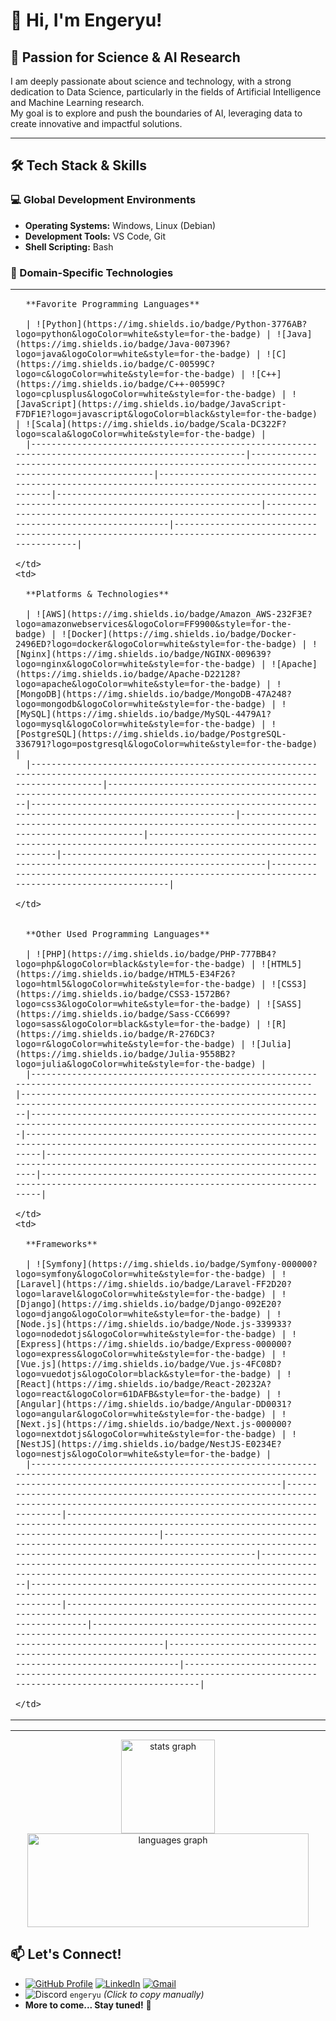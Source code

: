 # 👋 Hi, I'm Engeryu!

## 🔬 Passion for Science & AI Research

I am deeply passionate about science and technology, with a strong dedication to Data Science, particularly in the fields of Artificial Intelligence and Machine Learning research.  
My goal is to explore and push the boundaries of AI, leveraging data to create innovative and impactful solutions.

---

## 🛠️ Tech Stack & Skills

### 💻 Global Development Environments
- **Operating Systems:** Windows, Linux (Debian)  
- **Development Tools:** VS Code, Git  
- **Shell Scripting:** Bash  

### 🧠 Domain-Specific Technologies

<table>
  <tr>
    <td>

      **Favorite Programming Languages**

      | ![Python](https://img.shields.io/badge/Python-3776AB?logo=python&logoColor=white&style=for-the-badge) | ![Java](https://img.shields.io/badge/Java-007396?logo=java&logoColor=white&style=for-the-badge) | ![C](https://img.shields.io/badge/C-00599C?logo=c&logoColor=white&style=for-the-badge) | ![C++](https://img.shields.io/badge/C++-00599C?logo=cplusplus&logoColor=white&style=for-the-badge) | ![JavaScript](https://img.shields.io/badge/JavaScript-F7DF1E?logo=javascript&logoColor=black&style=for-the-badge) | ![Scala](https://img.shields.io/badge/Scala-DC322F?logo=scala&logoColor=white&style=for-the-badge) |
      |-----------------------------------------------------------------------------------------------------|---------------------------------------------------------------------------------------------------|-------------------------------------------------------------------------------------------------|---------------------------------------------------------------------------------------------------|---------------------------------------------------------------------------------------------------|---------------------------------------------------------------------------------------------------|

    </td>
    <td>

      **Platforms & Technologies**

      | ![AWS](https://img.shields.io/badge/Amazon_AWS-232F3E?logo=amazonwebservices&logoColor=FF9900&style=for-the-badge) | ![Docker](https://img.shields.io/badge/Docker-2496ED?logo=docker&logoColor=white&style=for-the-badge) | ![Nginx](https://img.shields.io/badge/NGINX-009639?logo=nginx&logoColor=white&style=for-the-badge) | ![Apache](https://img.shields.io/badge/Apache-D22128?logo=apache&logoColor=white&style=for-the-badge) | ![MongoDB](https://img.shields.io/badge/MongoDB-47A248?logo=mongodb&logoColor=white&style=for-the-badge) | ![MySQL](https://img.shields.io/badge/MySQL-4479A1?logo=mysql&logoColor=white&style=for-the-badge) | ![PostgreSQL](https://img.shields.io/badge/PostgreSQL-336791?logo=postgresql&logoColor=white&style=for-the-badge) |
      |------------------------------------------------------------------------------------------------------------------------------------|------------------------------------------------------------------------------------------------------|---------------------------------------------------------------------------------------------------|---------------------------------------------------------------------------------------------------|----------------------------------------------------------------------------------------------------|---------------------------------------------------------------------------------------------------|--------------------------------------------------------------------------------------------------|

    </td>
  </tr>
  <tr>
    <td>

      **Other Used Programming Languages**

      | ![PHP](https://img.shields.io/badge/PHP-777BB4?logo=php&logoColor=black&style=for-the-badge) | ![HTML5](https://img.shields.io/badge/HTML5-E34F26?logo=html5&logoColor=white&style=for-the-badge) | ![CSS3](https://img.shields.io/badge/CSS3-1572B6?logo=css3&logoColor=white&style=for-the-badge) | ![SASS](https://img.shields.io/badge/Sass-CC6699?logo=sass&logoColor=black&style=for-the-badge) | ![R](https://img.shields.io/badge/R-276DC3?logo=r&logoColor=white&style=for-the-badge) | ![Julia](https://img.shields.io/badge/Julia-9558B2?logo=julia&logoColor=white&style=for-the-badge) |
      |------------------------------------------------------------------------------------------------------------------|-----------------------------------------------------------------------------------------------------------------------|--------------------------------------------------------------------------------------------------------------------|-------------------------------------------------------------------------------------------------------------------------|--------------------------------------------------------------------------------------------------------------------|----------------------------------------------------------------------------------------------------------------------|

    </td>
    <td>

      **Frameworks**

      | ![Symfony](https://img.shields.io/badge/Symfony-000000?logo=symfony&logoColor=white&style=for-the-badge) | ![Laravel](https://img.shields.io/badge/Laravel-FF2D20?logo=laravel&logoColor=white&style=for-the-badge) | ![Django](https://img.shields.io/badge/Django-092E20?logo=django&logoColor=white&style=for-the-badge) | ![Node.js](https://img.shields.io/badge/Node.js-339933?logo=nodedotjs&logoColor=white&style=for-the-badge) | ![Express](https://img.shields.io/badge/Express-000000?logo=express&logoColor=white&style=for-the-badge) | ![Vue.js](https://img.shields.io/badge/Vue.js-4FC08D?logo=vuedotjs&logoColor=black&style=for-the-badge) | ![React](https://img.shields.io/badge/React-20232A?logo=react&logoColor=61DAFB&style=for-the-badge) | ![Angular](https://img.shields.io/badge/Angular-DD0031?logo=angular&logoColor=white&style=for-the-badge) | ![Next.js](https://img.shields.io/badge/Next.js-000000?logo=nextdotjs&logoColor=white&style=for-the-badge) | ![NestJS](https://img.shields.io/badge/NestJS-E0234E?logo=nestjs&logoColor=white&style=for-the-badge) |
      |-----------------------------------------------------------------------------------------------------------------------------------------------------------------------|-------------------------------------------------------------------------------------------------------------------------------------|----------------------------------------------------------------------------------------------------------------------------------------|----------------------------------------------------------------------------------------------------------------------------------------|-----------------------------------------------------------------------------------------------------------------------------------|----------------------------------------------------------------------------------------------------------------------------|--------------------------------------------------------------------------------------------------------------------------|------------------------------------------------------------------------------------------------------------------------------------|------------------------------------------------------------------------------------------------------------------------|-------------------------------------------------------------------------------------------------------------------------|

    </td>
  </tr>
</table>

---

<div align="center">
  <img src="https://github-readme-stats.vercel.app/api?username=Engeryu&hide_title=false&hide_rank=false&show_icons=true&include_all_commits=true&count_private=true&disable_animations=false&theme=dracula&locale=en&hide_border=false" height="150" alt="stats graph"  />
  <img src="https://github-readme-stats.vercel.app/api/top-langs?username=Engeryu&locale=en&hide_title=false&layout=compact&card_width=320&langs_count=5&theme=dracula&hide_border=false" height="150", width="450" alt="languages graph"  />
</div>

## 📫 Let's Connect!

- [![GitHub Profile](https://img.shields.io/badge/GitHub-Engeryu-100000?style=for-the-badge&logo=github&logoColor=white)](https://github.com/Engeryu) [![LinkedIn](https://img.shields.io/static/v1?message=LinkedIn&logo=linkedin&label=&color=0077B5&logoColor=white&labelColor=&style=for-the-badge)](https://www.linkedin.com/in/angel-gaspard-fauvelle-631111122/) [![Gmail](https://img.shields.io/static/v1?message=Gmail&logo=gmail&label=&color=D14836&logoColor=white&labelColor=&style=for-the-badge)](mailto:angel.proworkspace@gmail.com)
- ![Discord](https://img.shields.io/static/v1?message=Discord&logo=discord&label=&color=7289DA&logoColor=white&labelColor=&style=for-the-badge) `engeryu` *(Click to copy manually)*
- **More to come... Stay tuned!** 🚀  
